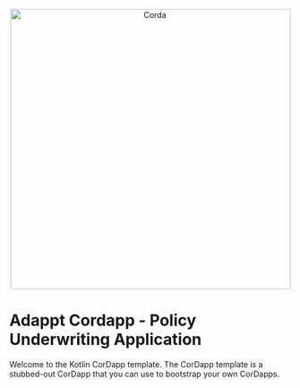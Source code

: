 <p align="center">
  <img src="https://www.corda.net/wp-content/uploads/2016/11/fg005_corda_b.png" alt="Corda" width="500">
</p>

# Adappt Cordapp - Policy Underwriting Application

Welcome to the Kotlin CorDapp template. The CorDapp template is a stubbed-out CorDapp that you can use to bootstrap 
your own CorDapps.

